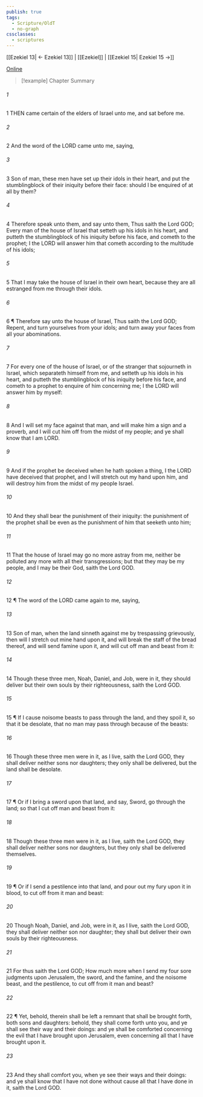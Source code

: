 ```yaml
---
publish: true
tags:
  - Scripture/OldT
  - no-graph
cssclasses:
  - scriptures
---
```

[[Ezekiel 13| ← Ezekiel 13]] | [[Ezekiel]] | [[Ezekiel 15| Ezekiel 15 →]]

[Online](https://churchofjesuschrist.org/study/scriptures/ot/ezek/14?lang=eng)

>[!example] Chapter Summary
>
###### 1
1 THEN came certain of the elders of Israel unto me, and sat before me.
###### 2
2 And the word of the LORD came unto me, saying,
###### 3
3 Son of man, these men have set up their idols in their heart, and put the stumblingblock of their iniquity before their face: should I be enquired of at all by them?
###### 4
4 Therefore speak unto them, and say unto them, Thus saith the Lord GOD; Every man of the house of Israel that setteth up his idols in his heart, and putteth the stumblingblock of his iniquity before his face, and cometh to the prophet; I the LORD will answer him that cometh according to the multitude of his idols;
###### 5
5 That I may take the house of Israel in their own heart, because they are all estranged from me through their idols.
###### 6
6 ¶ Therefore say unto the house of Israel, Thus saith the Lord GOD; Repent, and turn yourselves from your idols; and turn away your faces from all your abominations.
###### 7
7 For every one of the house of Israel, or of the stranger that sojourneth in Israel, which separateth himself from me, and setteth up his idols in his heart, and putteth the stumblingblock of his iniquity before his face, and cometh to a prophet to enquire of him concerning me; I the LORD will answer him by myself:
###### 8
8 And I will set my face against that man, and will make him a sign and a proverb, and I will cut him off from the midst of my people; and ye shall know that I am LORD.
###### 9
9 And if the prophet be deceived when he hath spoken a thing, I the LORD have deceived that prophet, and I will stretch out my hand upon him, and will destroy him from the midst of my people Israel.
###### 10
10 And they shall bear the punishment of their iniquity: the punishment of the prophet shall be even as the punishment of him that seeketh unto him;
###### 11
11 That the house of Israel may go no more astray from me, neither be polluted any more with all their transgressions; but that they may be my people, and I may be their God, saith the Lord GOD.
###### 12
12 ¶ The word of the LORD came again to me, saying,
###### 13
13 Son of man, when the land sinneth against me by trespassing grievously, then will I stretch out mine hand upon it, and will break the staff of the bread thereof, and will send famine upon it, and will cut off man and beast from it:
###### 14
14 Though these three men, Noah, Daniel, and Job, were in it, they should deliver but their own souls by their righteousness, saith the Lord GOD.
###### 15
15 ¶ If I cause noisome beasts to pass through the land, and they spoil it, so that it be desolate, that no man may pass through because of the beasts:
###### 16
16 Though these three men were in it, as I live, saith the Lord GOD, they shall deliver neither sons nor daughters; they only shall be delivered, but the land shall be desolate.
###### 17
17 ¶ Or if I bring a sword upon that land, and say, Sword, go through the land; so that I cut off man and beast from it:
###### 18
18 Though these three men were in it, as I live, saith the Lord GOD, they shall deliver neither sons nor daughters, but they only shall be delivered themselves.
###### 19
19 ¶ Or if I send a pestilence into that land, and pour out my fury upon it in blood, to cut off from it man and beast:
###### 20
20 Though Noah, Daniel, and Job, were in it, as I live, saith the Lord GOD, they shall deliver neither son nor daughter; they shall but deliver their own souls by their righteousness.
###### 21
21 For thus saith the Lord GOD; How much more when I send my four sore judgments upon Jerusalem, the sword, and the famine, and the noisome beast, and the pestilence, to cut off from it man and beast?
###### 22
22 ¶ Yet, behold, therein shall be left a remnant that shall be brought forth, both sons and daughters: behold, they shall come forth unto you, and ye shall see their way and their doings: and ye shall be comforted concerning the evil that I have brought upon Jerusalem, even concerning all that I have brought upon it.
###### 23
23 And they shall comfort you, when ye see their ways and their doings: and ye shall know that I have not done without cause all that I have done in it, saith the Lord GOD.




